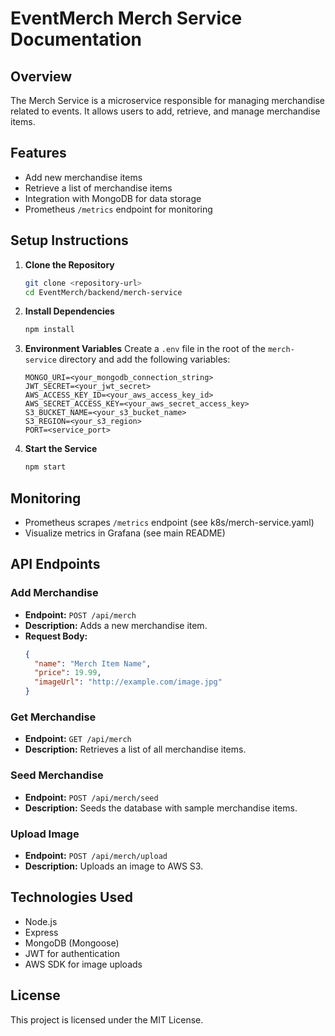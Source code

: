 # EventMerch Merch Service Documentation

## Overview

The Merch Service is a microservice responsible for managing merchandise related to events. It allows users to add, retrieve, and manage merchandise items.

## Features

- Add new merchandise items
- Retrieve a list of merchandise items
- Integration with MongoDB for data storage
- Prometheus `/metrics` endpoint for monitoring

## Setup Instructions

1. **Clone the Repository**
   ```bash
   git clone <repository-url>
   cd EventMerch/backend/merch-service
   ```

2. **Install Dependencies**
   ```bash
   npm install
   ```

3. **Environment Variables**
   Create a `.env` file in the root of the `merch-service` directory and add the following variables:
   ```
   MONGO_URI=<your_mongodb_connection_string>
   JWT_SECRET=<your_jwt_secret>
   AWS_ACCESS_KEY_ID=<your_aws_access_key_id>
   AWS_SECRET_ACCESS_KEY=<your_aws_secret_access_key>
   S3_BUCKET_NAME=<your_s3_bucket_name>
   S3_REGION=<your_s3_region>
   PORT=<service_port>
   ```

4. **Start the Service**
   ```bash
   npm start
   ```

## Monitoring
- Prometheus scrapes `/metrics` endpoint (see k8s/merch-service.yaml)
- Visualize metrics in Grafana (see main README)

## API Endpoints

### Add Merchandise
- **Endpoint:** `POST /api/merch`
- **Description:** Adds a new merchandise item.
- **Request Body:**
  ```json
  {
    "name": "Merch Item Name",
    "price": 19.99,
    "imageUrl": "http://example.com/image.jpg"
  }
  ```

### Get Merchandise
- **Endpoint:** `GET /api/merch`
- **Description:** Retrieves a list of all merchandise items.

### Seed Merchandise
- **Endpoint:** `POST /api/merch/seed`
- **Description:** Seeds the database with sample merchandise items.

### Upload Image
- **Endpoint:** `POST /api/merch/upload`
- **Description:** Uploads an image to AWS S3.

## Technologies Used

- Node.js
- Express
- MongoDB (Mongoose)
- JWT for authentication
- AWS SDK for image uploads

## License

This project is licensed under the MIT License.